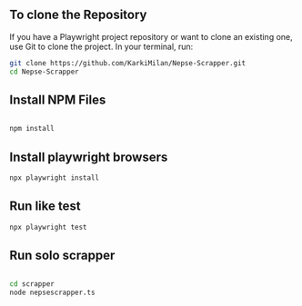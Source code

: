 ## To clone the Repository

If you have a Playwright project repository or want to clone an existing one, use Git to clone the project. In your terminal, run:

```bash
git clone https://github.com/KarkiMilan/Nepse-Scrapper.git
cd Nepse-Scrapper
```


## Install NPM Files 
```bash

npm install
```

## Install playwright browsers  
```bash
npx playwright install

```

## Run like test  
```bash
npx playwright test

```

## Run solo scrapper   

```bash

cd scrapper
node nepsescrapper.ts
```


